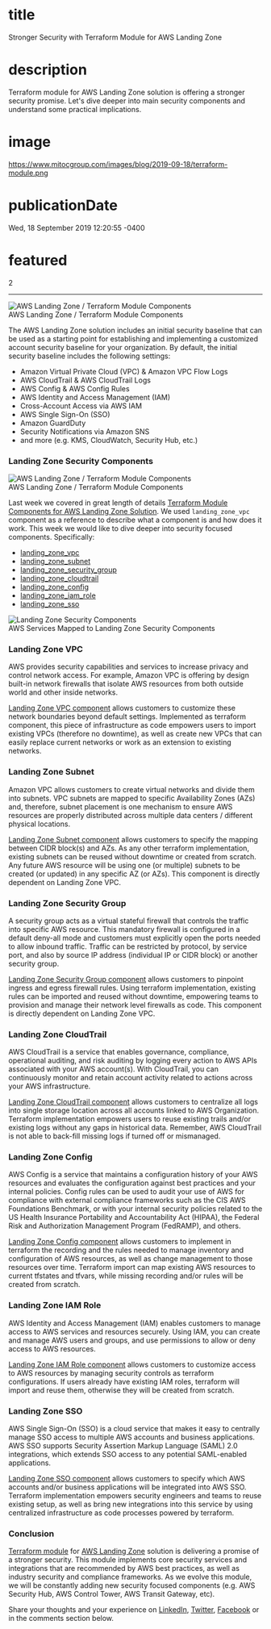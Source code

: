 # title
Stronger Security with Terraform Module for AWS Landing Zone

# description
Terraform module for AWS Landing Zone solution is offering a stronger security promise. Let's dive deeper into main security components and understand some practical implications.

# image
https://www.mitocgroup.com/images/blog/2019-09-18/terraform-module.png

# publicationDate
Wed, 18 September 2019 12:20:55 -0400

# featured
2

---

<div class="padd25px">
    <img src="/images/blog/2019-09-18/terraform-module.png" alt="AWS Landing Zone / Terraform Module Components" />
    <div class="center img-description">AWS Landing Zone / Terraform Module Components</div>
</div>

The AWS Landing Zone solution includes an initial security baseline that can be used as a starting point for establishing and implementing a customized account security baseline for your organization. By default, the initial security baseline includes the following settings:

- Amazon Virtual Private Cloud (VPC) & Amazon VPC Flow Logs
- AWS CloudTrail & AWS CloudTrail Logs
- AWS Config & AWS Config Rules
- AWS Identity and Access Management (IAM)
- Cross-Account Access via AWS IAM
- AWS Single Sign-On (SSO)
- Amazon GuardDuty
- Security Notifications via Amazon SNS
- and more (e.g. KMS, CloudWatch, Security Hub, etc.)

### Landing Zone Security Components

<div class="img-post-left">
    <img src="/images/blog/2019-09-18/terraform-module-2.png" alt="AWS Landing Zone / Terraform Module Components" />
    <div class="center img-description">AWS Landing Zone / Terraform Module Components</div>
</div>

Last week we covered in great length of details [Terraform Module Components for AWS Landing Zone Solution](https://www.mitocgroup.com/blog/terraform-module-components-for-aws-landing-zone-solution). We used `landing_zone_vpc` component as a reference to describe what a component is and how does it work. This week we would like to dive deeper into security focused components. Specifically:

- [landing\_zone\_vpc](https://github.com/MitocGroup/terraform-aws-landing-zone/tree/master/components/landing_zone_vpc)
- [landing\_zone\_subnet](https://github.com/MitocGroup/terraform-aws-landing-zone/tree/master/components/landing_zone_subnet)
- [landing\_zone\_security\_group](https://github.com/MitocGroup/terraform-aws-landing-zone/tree/master/components/landing_zone_security_group)
- [landing\_zone\_cloudtrail](https://github.com/MitocGroup/terraform-aws-landing-zone/tree/master/components/landing_zone_cloudtrail)
- [landing\_zone\_config](https://github.com/MitocGroup/terraform-aws-landing-zone/tree/master/components/landing_zone_config)
- [landing\_zone\_iam\_role](https://github.com/MitocGroup/terraform-aws-landing-zone/tree/master/components/landing_zone_iam_role)
- [landing\_zone\_sso](https://github.com/MitocGroup/terraform-aws-landing-zone/tree/master/components/landing_zone_sso)

<div class="padd25px">
    <img src="/images/blog/2019-09-18/service-mapped.png" alt="Landing Zone Security Components" />
    <div class="center img-description">AWS Services Mapped to Landing Zone Security Components</div>
</div>

### Landing Zone VPC

AWS provides security capabilities and services to increase privacy and control network access. For example, Amazon VPC is offering by design built-in network firewalls that isolate AWS resources from both outside world and other inside networks.

[Landing Zone VPC component](https://github.com/MitocGroup/terraform-aws-landing-zone/tree/master/components/landing_zone_vpc) allows customers to customize these network boundaries beyond default settings. Implemented as terraform component, this piece of infrastructure as code empowers users to import existing VPCs (therefore no downtime), as well as create new VPCs that can easily replace current networks or work as an extension to existing networks.

### Landing Zone Subnet

Amazon VPC allows customers to create virtual networks and divide them into subnets. VPC subnets are mapped to specific Availability Zones (AZs) and, therefore, subnet placement is one mechanism to ensure AWS resources are properly distributed across multiple data centers / different physical locations.

[Landing Zone Subnet component](https://github.com/MitocGroup/terraform-aws-landing-zone/tree/master/components/landing_zone_subnet) allows customers to specify the mapping between CIDR block(s) and AZs. As any other terraform implementation, existing subnets can be reused without downtime or created from scratch. Any future AWS resource will be using one (or multiple) subnets to be created (or updated) in any specific AZ (or AZs). This component is directly dependent on Landing Zone VPC.

### Landing Zone Security Group

A security group acts as a virtual stateful firewall that controls the traffic into specific AWS resource. This mandatory firewall is configured in a default deny-all mode and customers must explicitly open the ports needed to allow inbound traffic. Traffic can be restricted by protocol, by service port, and also by source IP address (individual IP or CIDR block) or another security group.

[Landing Zone Security Group component](https://github.com/MitocGroup/terraform-aws-landing-zone/tree/master/components/landing_zone_security_group) allows customers to pinpoint ingress and egress firewall rules. Using terraform implementation, existing rules can be imported and reused without downtime, empowering teams to provision and manage their network level firewalls as code. This component is directly dependent on Landing Zone VPC.

### Landing Zone CloudTrail

AWS CloudTrail is a service that enables governance, compliance, operational auditing, and risk auditing by logging every action to AWS APIs associated with your AWS account(s). With CloudTrail, you can continuously monitor and retain account activity related to actions across your AWS infrastructure.

[Landing Zone CloudTrail component](https://github.com/MitocGroup/terraform-aws-landing-zone/tree/master/components/landing_zone_cloudtrail) allows customers to centralize all logs into single storage location across all accounts linked to AWS Organization. Terraform implementation empowers users to reuse existing trails and/or existing logs without any gaps in historical data. Remember, AWS CloudTrail is not able to back-fill missing logs if turned off or mismanaged.

### Landing Zone Config

AWS Config is a service that maintains a configuration history of your AWS resources and evaluates the configuration against best practices and your internal policies. Config rules can be used to audit your use of AWS for compliance with external compliance frameworks such as the CIS AWS Foundations Benchmark, or with your internal security policies related to the US Health Insurance Portability and Accountability Act (HIPAA), the Federal Risk and Authorization Management Program (FedRAMP), and others.

[Landing Zone Config component](https://github.com/MitocGroup/terraform-aws-landing-zone/tree/master/components/landing_zone_config) allows customers to implement in terraform the recording and the rules needed to manage inventory and configuration of AWS resources, as well as change management to those resources over time. Terraform import can map existing AWS resources to current tfstates and tfvars, while missing recording and/or rules will be created from scratch.

### Landing Zone IAM Role

AWS Identity and Access Management (IAM) enables customers to manage access to AWS services and resources securely. Using IAM, you can create and manage AWS users and groups, and use permissions to allow or deny access to AWS resources.

[Landing Zone IAM Role component](https://github.com/MitocGroup/terraform-aws-landing-zone/tree/master/components/landing_zone_iam_role) allows customers to customize access to AWS resources by managing security controls as terraform configurations. If users already have existing IAM roles, terraform will import and reuse them, otherwise they will be created from scratch.

### Landing Zone SSO

AWS Single Sign-On (SSO) is a cloud service that makes it easy to centrally manage SSO access to multiple AWS accounts and business applications. AWS SSO supports Security Assertion Markup Language (SAML) 2.0 integrations, which extends SSO access to any potential SAML-enabled applications.

[Landing Zone SSO component](https://github.com/MitocGroup/terraform-aws-landing-zone/tree/master/components/landing_zone_sso) allows customers to specify which AWS accounts and/or business applications will be integrated into AWS SSO. Terraform implementation empowers security engineers and teams to reuse existing setup, as well as bring new integrations into this service by using centralized infrastructure as code processes powered by terraform.

### Conclusion

[Terraform module](https://github.com/MitocGroup/terraform-aws-landing-zone) for [AWS Landing Zone](https://aws.amazon.com/solutions/aws-landing-zone/) solution is delivering a promise of a stronger security. This module implements core security services and integrations that are recommended by AWS best practices, as well as industry security and compliance frameworks. As we evolve this module, we will be constantly adding new security focused components (e.g. AWS Security Hub, AWS Control Tower, AWS Transit Gateway, etc).

Share your thoughts and your experience on [LinkedIn](https://linkedin.com/company/mitoc-group), [Twitter](https://twitter.com/mitocgroup), [Facebook](https://facebook.com/mitocgroup) or in the comments section below.
